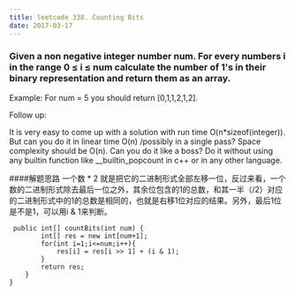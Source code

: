 ```yaml
---
title: leetcode 338. Counting Bits
date: 2017-03-17
---
```

### Given a non negative integer number num. For every numbers i in the range 0 ≤ i ≤ num calculate the number of 1's in their binary representation and return them as an array.

Example:
For num = 5 you should return [0,1,1,2,1,2].

Follow up:

It is very easy to come up with a solution with run time O(n*sizeof(integer)). But can you do it in linear time O(n) /possibly in a single pass?
Space complexity should be O(n).
Can you do it like a boss? Do it without using any builtin function like __builtin_popcount in c++ or in any other language.

####解题思路
一个数 * 2 就是把它的二进制形式全部左移一位，反过来看，一个数的二进制形式除去最后一位之外，其余位包含的1的总数，和其一半（/2）对应的二进制形式中的1的总数是相同的，也就是右移1位对应的结果。另外，最后1位是不是1，可以用i & 1来判断。

```
 public int[] countBits(int num) {
        int[] res = new int[num+1];
        for(int i=1;i<=num;i++){
            res[i] = res[i >> 1] + (i & 1);
        }
        return res;
    }
}
```
